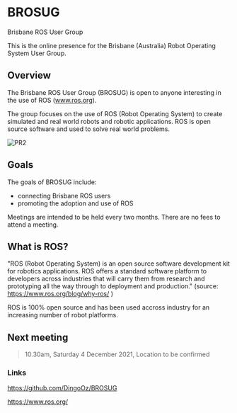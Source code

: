 # BROSUG
Brisbane ROS User Group

This is the online presence for the Brisbane (Australia) Robot Operating System User Group.

## Overview

The Brisbane ROS User Group (BROSUG) is open to anyone interesting in the use of ROS (www.ros.org). 

The group focuses on the use of ROS (Robot Operating System) to create simulated and real world robots and robotic applications. ROS is open source software and used to solve real world problems. 

![PR2](https://user-images.githubusercontent.com/1388693/141838279-cbfe4cc2-ad4e-4f0a-8729-7f0ff82479bc.jpg)

## Goals
The goals of BROSUG include:
* connecting Brisbane ROS users
* promoting the adoption and use of ROS

Meetings are intended to be held every two months. There are no fees to attend a meeting.

## What is ROS?
"ROS (Robot Operating System) is an open source software development kit for robotics applications. ROS offers a standard software platform to developers across industries that will carry them from research and prototyping all the way through to deployment and production." (source: https://www.ros.org/blog/why-ros/ )

ROS is 100% open source and has been used accross industry for an increasing number of robot platforms.

## Next meeting 
> 10.30am, Saturday 4 December 2021, Location to be confirmed

### Links
https://github.com/DingoOz/BROSUG

https://www.ros.org/





